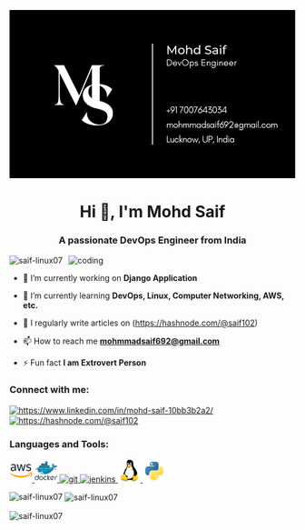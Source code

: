 ![logo](https://github.com/saif-linux07/saif-linux07/blob/main/Black%20Futuristic%20Software%20Engineer%20Business%20Card%20(2).png)
<h1 align="center">Hi 👋, I'm Mohd Saif</h1>
<h3 align="center">A passionate DevOps Engineer from India</h3>

<img align="right" alt="coding" width="400" src="https://cdn.dribbble.com/users/926537/screenshots/4502902/dev-ops-gif-dr.gif">

<p align="left"> <img src="https://komarev.com/ghpvc/?username=saif-linux07&label=Profile%20views&color=0e75b6&style=flat" alt="saif-linux07" /> </p>

- 🔭 I’m currently working on **Django Application**

- 🌱 I’m currently learning **DevOps, Linux, Computer Networking, AWS, etc.**

- 📝 I regularly write articles on (https://hashnode.com/@saif102)

- 📫 How to reach me **mohmmadsaif692@gmail.com**

- ⚡ Fun fact **I am Extrovert Person**

<h3 align="left">Connect with me:</h3>
<p align="left">
<a href="https://linkedin.com/in/https://www.linkedin.com/in/mohd-saif-10bb3b2a2/" target="blank"><img align="center" src="https://raw.githubusercontent.com/rahuldkjain/github-profile-readme-generator/master/src/images/icons/Social/linked-in-alt.svg" alt="https://www.linkedin.com/in/mohd-saif-10bb3b2a2/" height="30" width="40" /></a>
<a href="https://hashnode.com/https://hashnode.com/@saif102" target="blank"><img align="center" src="https://raw.githubusercontent.com/rahuldkjain/github-profile-readme-generator/master/src/images/icons/Social/hashnode.svg" alt="https://hashnode.com/@saif102" height="30" width="40" /></a>
</p>

<h3 align="left">Languages and Tools:</h3>
<p align="left"> <a href="https://aws.amazon.com" target="_blank" rel="noreferrer"> <img src="https://raw.githubusercontent.com/devicons/devicon/master/icons/amazonwebservices/amazonwebservices-original-wordmark.svg" alt="aws" width="40" height="40"/> </a> <a href="https://www.docker.com/" target="_blank" rel="noreferrer"> <img src="https://raw.githubusercontent.com/devicons/devicon/master/icons/docker/docker-original-wordmark.svg" alt="docker" width="40" height="40"/> </a> <a href="https://git-scm.com/" target="_blank" rel="noreferrer"> <img src="https://www.vectorlogo.zone/logos/git-scm/git-scm-icon.svg" alt="git" width="40" height="40"/> </a> <a href="https://www.jenkins.io" target="_blank" rel="noreferrer"> <img src="https://www.vectorlogo.zone/logos/jenkins/jenkins-icon.svg" alt="jenkins" width="40" height="40"/> </a> <a href="https://www.linux.org/" target="_blank" rel="noreferrer"> <img src="https://raw.githubusercontent.com/devicons/devicon/master/icons/linux/linux-original.svg" alt="linux" width="40" height="40"/> </a> <a href="https://www.python.org" target="_blank" rel="noreferrer"> <img src="https://raw.githubusercontent.com/devicons/devicon/master/icons/python/python-original.svg" alt="python" width="40" height="40"/> </a> </p>

<p><img align="left" src="https://github-readme-stats.vercel.app/api/top-langs?username=saif-linux07&show_icons=true&locale=en&layout=compact" alt="saif-linux07" /></p>

<p>&nbsp;<img align="center" src="https://github-readme-stats.vercel.app/api?username=saif-linux07&show_icons=true&locale=en" alt="saif-linux07" /></p>

<p><img align="center" src="https://github-readme-streak-stats.herokuapp.com/?user=saif-linux07&" alt="saif-linux07" /></p>
